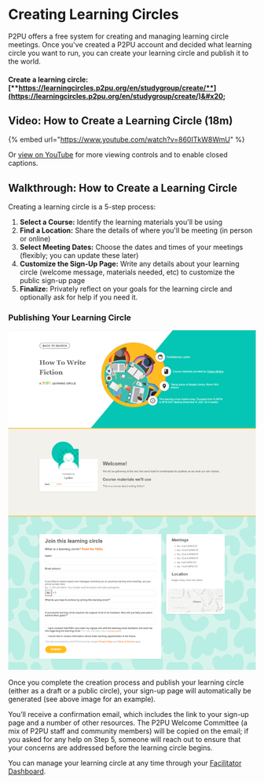 # Creating Learning Circles

P2PU offers a free system for creating and managing learning circle meetings. Once you've created a P2PU account and decided what learning circle you want to run, you can create your learning circle and publish it to the world.

#### **Create a learning circle:** [**https://learningcircles.p2pu.org/en/studygroup/create/**](https://learningcircles.p2pu.org/en/studygroup/create/)&#x20;

## Video: How to Create a Learning Circle (18m)

{% embed url="https://www.youtube.com/watch?v=860ITkW8WmU" %}

Or [view on YouTube](https://youtu.be/860ITkW8WmU) for more viewing controls and to enable closed captions.

## Walkthrough: How to Create a Learning Circle

Creating a learning circle is a 5-step process:

1. **Select a Course:** Identify the learning materials you'll be using
2. **Find a Location:** Share the details of where you'll be meeting (in person or online)
3. **Select Meeting Dates:** Choose the dates and times of your meetings (flexibly; you can update these later)
4. **Customize the Sign-Up Page:** Write any details about your learning circle (welcome message, materials needed, etc) to customize the public sign-up page
5. **Finalize:** Privately reflect on your goals for the learning circle and optionally ask for help if you need it.

### Publishing Your Learning Circle

![Signup page used by learners to join  your learning circle](<../../.gitbook/assets/learning circle signup page.png>)

Once you complete the creation process and publish your learning circle (either as a draft or a public circle), your sign-up page will automatically be generated (see above image for an example).

You’ll receive a confirmation email, which includes the link to your sign-up page and a number of other resources. The P2PU Welcome Committee (a mix of P2PU staff and community members) will be copied on the email; if you asked for any help on Step 5, someone will reach out to ensure that your concerns are addressed before the learning circle begins.&#x20;

You can manage your learning circle at any time through your [Facilitator Dashboard](https://docs.p2pu.org/tools-and-resources/tools-for-learning-circles/untitled).
